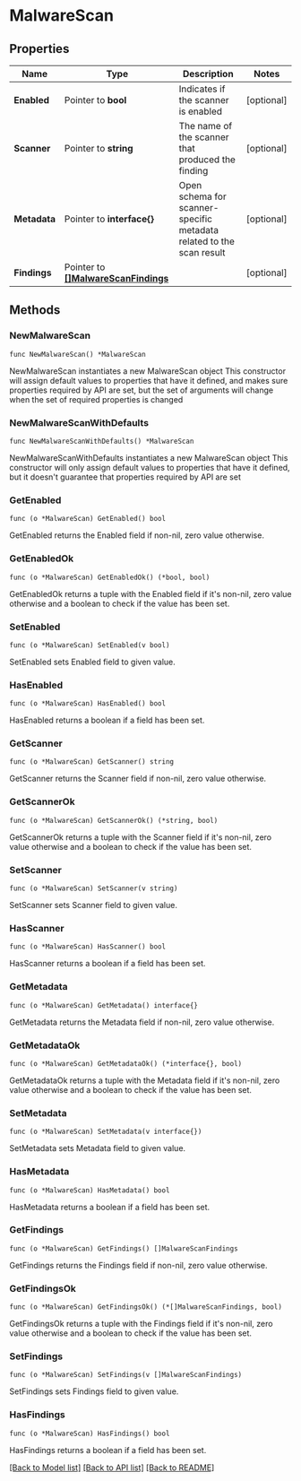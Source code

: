 # MalwareScan

## Properties

Name | Type | Description | Notes
------------ | ------------- | ------------- | -------------
**Enabled** | Pointer to **bool** | Indicates if the scanner is enabled | [optional] 
**Scanner** | Pointer to **string** | The name of the scanner that produced the finding | [optional] 
**Metadata** | Pointer to **interface{}** | Open schema for scanner-specific metadata related to the scan result | [optional] 
**Findings** | Pointer to [**[]MalwareScanFindings**](MalwareScanFindings.md) |  | [optional] 

## Methods

### NewMalwareScan

`func NewMalwareScan() *MalwareScan`

NewMalwareScan instantiates a new MalwareScan object
This constructor will assign default values to properties that have it defined,
and makes sure properties required by API are set, but the set of arguments
will change when the set of required properties is changed

### NewMalwareScanWithDefaults

`func NewMalwareScanWithDefaults() *MalwareScan`

NewMalwareScanWithDefaults instantiates a new MalwareScan object
This constructor will only assign default values to properties that have it defined,
but it doesn't guarantee that properties required by API are set

### GetEnabled

`func (o *MalwareScan) GetEnabled() bool`

GetEnabled returns the Enabled field if non-nil, zero value otherwise.

### GetEnabledOk

`func (o *MalwareScan) GetEnabledOk() (*bool, bool)`

GetEnabledOk returns a tuple with the Enabled field if it's non-nil, zero value otherwise
and a boolean to check if the value has been set.

### SetEnabled

`func (o *MalwareScan) SetEnabled(v bool)`

SetEnabled sets Enabled field to given value.

### HasEnabled

`func (o *MalwareScan) HasEnabled() bool`

HasEnabled returns a boolean if a field has been set.

### GetScanner

`func (o *MalwareScan) GetScanner() string`

GetScanner returns the Scanner field if non-nil, zero value otherwise.

### GetScannerOk

`func (o *MalwareScan) GetScannerOk() (*string, bool)`

GetScannerOk returns a tuple with the Scanner field if it's non-nil, zero value otherwise
and a boolean to check if the value has been set.

### SetScanner

`func (o *MalwareScan) SetScanner(v string)`

SetScanner sets Scanner field to given value.

### HasScanner

`func (o *MalwareScan) HasScanner() bool`

HasScanner returns a boolean if a field has been set.

### GetMetadata

`func (o *MalwareScan) GetMetadata() interface{}`

GetMetadata returns the Metadata field if non-nil, zero value otherwise.

### GetMetadataOk

`func (o *MalwareScan) GetMetadataOk() (*interface{}, bool)`

GetMetadataOk returns a tuple with the Metadata field if it's non-nil, zero value otherwise
and a boolean to check if the value has been set.

### SetMetadata

`func (o *MalwareScan) SetMetadata(v interface{})`

SetMetadata sets Metadata field to given value.

### HasMetadata

`func (o *MalwareScan) HasMetadata() bool`

HasMetadata returns a boolean if a field has been set.

### GetFindings

`func (o *MalwareScan) GetFindings() []MalwareScanFindings`

GetFindings returns the Findings field if non-nil, zero value otherwise.

### GetFindingsOk

`func (o *MalwareScan) GetFindingsOk() (*[]MalwareScanFindings, bool)`

GetFindingsOk returns a tuple with the Findings field if it's non-nil, zero value otherwise
and a boolean to check if the value has been set.

### SetFindings

`func (o *MalwareScan) SetFindings(v []MalwareScanFindings)`

SetFindings sets Findings field to given value.

### HasFindings

`func (o *MalwareScan) HasFindings() bool`

HasFindings returns a boolean if a field has been set.


[[Back to Model list]](../README.md#documentation-for-models) [[Back to API list]](../README.md#documentation-for-api-endpoints) [[Back to README]](../README.md)



